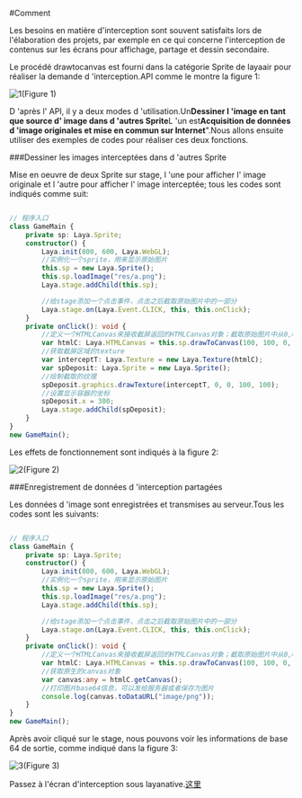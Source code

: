 #Comment

Les besoins en matière d'interception sont souvent satisfaits lors de l'élaboration des projets, par exemple en ce qui concerne l'interception de contenus sur les écrans pour affichage, partage et dessin secondaire.

Le procédé drawtocanvas est fourni dans la catégorie Sprite de layaair pour réaliser la demande d 'interception.API comme le montre la figure 1:

![1](img\1.png)(Figure 1)

D 'après l' API, il y a deux modes d 'utilisation.Un**Dessiner l 'image en tant que source d' image dans d 'autres Sprite**L 'un est**Acquisition de données d 'image originales et mise en commun sur Internet**".Nous allons ensuite utiliser des exemples de codes pour réaliser ces deux fonctions.

###Dessiner les images interceptées dans d 'autres Sprite

Mise en oeuvre de deux Sprite sur stage, l 'une pour afficher l' image originale et l 'autre pour afficher l' image interceptée; tous les codes sont indiqués comme suit:


```typescript

// 程序入口
class GameMain {
    private sp: Laya.Sprite;
    constructor() {
        Laya.init(800, 600, Laya.WebGL);
        //实例化一个sprite，用来显示原始图片
        this.sp = new Laya.Sprite();
        this.sp.loadImage("res/a.png");
        Laya.stage.addChild(this.sp);

        //给stage添加一个点击事件，点击之后截取原始图片中的一部分
        Laya.stage.on(Laya.Event.CLICK, this, this.onClick);
    }
    private onClick(): void {
        //定义一个HTMLCanvas来接收截屏返回的HTMLCanvas对象；截取原始图片中从0,0坐标开始的100*100部分图片
        var htmlC: Laya.HTMLCanvas = this.sp.drawToCanvas(100, 100, 0, 0);
        //获取截屏区域的texture
        var interceptT: Laya.Texture = new Laya.Texture(htmlC);
        var spDeposit: Laya.Sprite = new Laya.Sprite();
        //绘制截取的纹理
        spDeposit.graphics.drawTexture(interceptT, 0, 0, 100, 100);
        //设置显示容器的坐标
        spDeposit.x = 300;
        Laya.stage.addChild(spDeposit);
    }
}
new GameMain();
```


Les effets de fonctionnement sont indiqués à la figure 2:

![2](img\2.gif)(Figure 2)



###Enregistrement de données d 'interception partagées

Les données d 'image sont enregistrées et transmises au serveur.Tous les codes sont les suivants:


```typescript

// 程序入口
class GameMain {
    private sp: Laya.Sprite;
    constructor() {
        Laya.init(800, 600, Laya.WebGL);
        //实例化一个sprite，用来显示原始图片
        this.sp = new Laya.Sprite();
        this.sp.loadImage("res/a.png");
        Laya.stage.addChild(this.sp);

        //给stage添加一个点击事件，点击之后截取原始图片中的一部分
        Laya.stage.on(Laya.Event.CLICK, this, this.onClick);
    }
    private onClick(): void {
        //定义一个HTMLCanvas来接收截屏返回的HTMLCanvas对象；截取原始图片中从0,0坐标开始的100*100部分图片
        var htmlC: Laya.HTMLCanvas = this.sp.drawToCanvas(100, 100, 0, 0);
        //获取原生的canvas对象
        var canvas:any = htmlC.getCanvas();
        //打印图片base64信息，可以发给服务器或者保存为图片
        console.log(canvas.toDataURL("image/png"));
    }
}
new GameMain();
```


Après avoir cliqué sur le stage, nous pouvons voir les informations de base 64 de sortie, comme indiqué dans la figure 3:

![3](img\3.gif)(Figure 3)



Passez à l'écran d'interception sous layanative.[这里](https://ldc.layabox.com/doc/?nav=zh-ts-7-2-7)